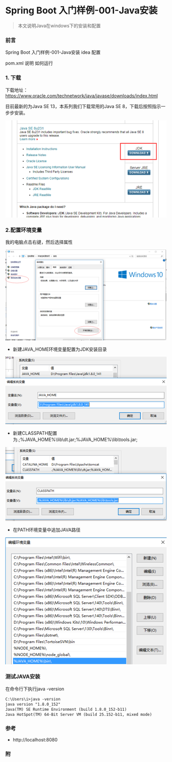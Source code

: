 # Spring Boot 入门样例-001-Java安装

> 本文说明Java在windows下的安装和配置

### 前言

Spring Boot 入门样例-001-Java安装
idea 配置

pom.xml 说明
如何运行

### 1. 下载
下载地址：https://www.oracle.com/technetwork/java/javase/downloads/index.html

目前最新的为Java SE 13，本系列我们下载常用的Java SE 8，下载后按照指示一步步安装。

![图片](images/spring-boot-demo-001-java-01.png?raw=true)


### 2.配置环境变量

我的电脑点击右键，然后选择属性

![图片](images/spring-boot-demo-001-java-020.png?raw=true)


- 新建JAVA_HOME环境变量配置为JDK安装目录

![图片](images/spring-boot-demo-001-java-02.png?raw=true)

- 新建CLASSPATH配置为.;%JAVA_HOME%\lib\dt.jar;%JAVA_HOME%\lib\tools.jar;

![图片](images/spring-boot-demo-001-java-03.png?raw=true)

- 在PATH环境变量中追加JAVA路径

![图片](images/spring-boot-demo-001-java-04.png?raw=true)

### 测试JAVA安装

在命令行下执行java -version

```
C:\Users\i>java -version
java version "1.8.0_152"
Java(TM) SE Runtime Environment (build 1.8.0_152-b11)
Java HotSpot(TM) 64-Bit Server VM (build 25.152-b11, mixed mode)
```


### 参考
- http://localhost:8080

### 附
